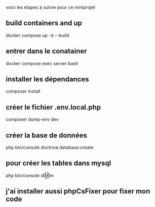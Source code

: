 voici les étapes à suivre pour ce miniprojet

## build containers and up 

docker compose up -d --build

## entrer dans le conatainer 
docker compose exec server bash
## installer les dépendances 
composer install
## créer le fichier .env.local.php
composer dump-env dev
## créer la base de données 
php bin/console doctrine:database:create
## pour créer les tables dans mysql
php bin/console d:m:m 
## j'ai installer aussi phpCsFixer pour fixer mon code 

